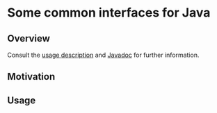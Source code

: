 # Some common interfaces for Java

## Overview

<!--
This library is hosted in the [Maven Central Repositoy](http://search.maven.org/#artifactdetails|net.markenwerk|commons-interfaces|1.0.0|jar). You can use it with the following coordinates:

```xml
<dependency>
	<groupId>net.markenwerk</groupId>
	<artifactId>commons-interfaces</artifactId>
	<version>1.0.0</version>
</dependency>
```
-->

Consult the [usage description](#usage) and [Javadoc](http://markenwerk.github.io/java-commons-interfaces/javadoc/1.0.0/index.html) for further information.

## Motivation

## Usage

